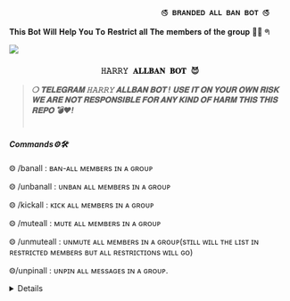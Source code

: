                                           🚭 𝐁𝐑𝐀𝐍𝐃𝐄𝐃 𝐀𝐋𝐋 𝐁𝐀𝐍 𝐁𝐎𝐓 🚭

𝐓𝐡𝐢𝐬 𝐁𝐨𝐭 𝐖𝐢𝐥𝐥 𝐇𝐞𝐥𝐩 𝐘𝐨𝐮 𝐓𝐨 𝐑𝐞𝐬𝐭𝐫𝐢𝐜𝐭 𝐚𝐥𝐥 𝐓𝐡𝐞 𝐦𝐞𝐦𝐛𝐞𝐫𝐬 𝐨𝐟 𝐭𝐡𝐞 𝐠𝐫𝐨𝐮𝐩 👑🥀 ᖗ<p align="center">

  <img src="https://envs.sh/Ynn.jpg">

</p>

<h3 align="center"><strong><code>𝙷𝙰𝚁𝚁𝚈 𝐀𝐋𝐋𝐁𝐀𝐍 𝐁𝐎𝐓 😈</code></strong></h3>
<blockquote>
<strong><i>❍&nbsp;𝐓𝐄𝐋𝐄𝐆𝐑𝐀𝐌 𝙷𝙰𝚁𝚁𝚈 𝐀𝐋𝐋𝐁𝐀𝐍 𝐁𝐎𝐓 ! 𝐔𝐒𝐄 𝐈𝐓 𝐎𝐍 𝐘𝐎𝐔𝐑 𝐎𝐖𝐍 𝐑𝐈𝐒𝐊 𝐖𝐄 𝐀𝐑𝐄 𝐍𝐎𝐓 𝐑𝐄𝐒𝐏𝐎𝐍𝐒𝐈𝐁𝐋𝐄 𝐅𝐎𝐑 𝐀𝐍𝐘 𝐊𝐈𝐍𝐃 𝐎𝐅 𝐇𝐀𝐑𝐌 𝐓𝐇𝐈𝐒 𝐓𝐇𝐈𝐒 𝐑𝐄𝐏𝐎 💣❤️!</i></strong><br><br>
</blockquote>

<summary><h4><strong><i>Commands⚙️🛠️</i></strong></h4></summary>

⨷ /banall : ʙᴀɴ-ᴀʟʟ ᴍᴇᴍʙᴇʀs ɪɴ ᴀ ɢʀᴏᴜᴘ


⨷ /unbanall : ᴜɴʙᴀɴ ᴀʟʟ ᴍᴇᴍʙᴇʀs ɪɴ ᴀ ɢʀᴏᴜᴘ

⨷ /kickall : ᴋɪᴄᴋ ᴀʟʟ ᴍᴇᴍʙᴇʀs ɪɴ ᴀ ɢʀᴏᴜᴘ

⨷ /muteall : ᴍᴜᴛᴇ ᴀʟʟ ᴍᴇᴍʙᴇʀs ɪɴ ᴀ ɢʀᴏᴜᴘ

⨷ /unmuteall : ᴜɴᴍᴜᴛᴇ ᴀʟʟ ᴍᴇᴍʙᴇʀs ɪɴ ᴀ ɢʀᴏᴜᴘ(sᴛɪʟʟ ᴡɪʟʟ ᴛʜᴇ ʟɪsᴛ ɪɴ ʀᴇsᴛʀɪᴄᴛᴇᴅ ᴍᴇᴍʙᴇʀs ʙᴜᴛ ᴀʟʟ ʀᴇsᴛʀɪᴄᴛɪᴏɴs ᴡɪʟʟ ɢᴏ)

⨷/unpinall : ᴜɴᴘɪɴ ᴀʟʟ ᴍᴇssᴀɢᴇs ɪɴ ᴀ ɢʀᴏᴜᴘ.

</details><details>

  <p align="center">
<b>𝗗𝗘𝗣𝗟𝗢𝗬𝗠𝗘𝗡𝗧 𝗠𝗘𝗧𝗛𝗢𝗗𝗦</b>
</p>

<h3 align="center">
    ─「 ᴅᴇᴩʟᴏʏ ᴏɴ ʜᴇʀᴏᴋᴜ 」─
</h3>

<p align="center"><a href="https://dashboard.heroku.com/new?template=https://github.com/SIDHIMUSIC/SidhiALLBAN/tree/main"> <img src="https://img.shields.io/badge/Deploy%20On%20Heroku-black?style=for-the-badge&logo=heroku" width="220" height="38.45"/></a></p>


